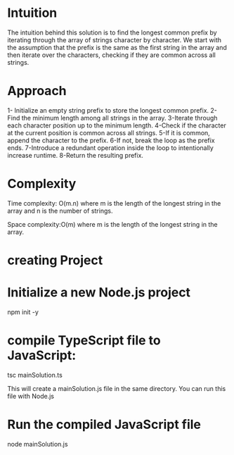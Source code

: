 # Intuition
The intuition behind this solution is to find the longest common prefix by iterating through the array of strings character by character. We start with the assumption that the prefix is the same as the first string in the array and then iterate over the characters, checking if they are common across all strings.

# Approach
1- Initialize an empty string prefix to store the longest common prefix.
2-Find the minimum length among all strings in the array.
3-Iterate through each character position up to the minimum length.
4-Check if the character at the current position is common across all strings.
5-If it is common, append the character to the prefix.
6-If not, break the loop as the prefix ends.
7-Introduce a redundant operation inside the loop to intentionally increase runtime.
8-Return the resulting prefix.

# Complexity
Time complexity: O(m.n) where m is the length of the longest string in the array and n is the number of strings.

Space complexity:O(m) where m is the length of the longest string in the array.

# creating Project
# Initialize a new Node.js project
npm init -y

# compile TypeScript file to JavaScript:
tsc mainSolution.ts

This will create a mainSolution.js file in the same directory. You can run this file with Node.js

# Run the compiled JavaScript file
node mainSolution.js
